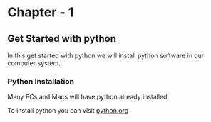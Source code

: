 # Chapter - 1

## Get Started with python

In this get started with python we will install python software in our computer system.

### Python Installation

Many PCs and Macs will have python already installed.

To install python you can visit [python.org](https://www.python.org/downloads/)